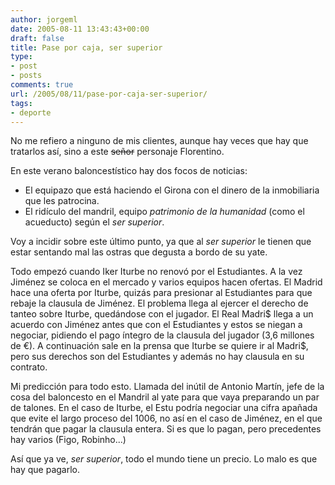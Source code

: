 ```yaml
---
author: jorgeml
date: 2005-08-11 13:43:43+00:00
draft: false
title: Pase por caja, ser superior
type: 
- post
- posts
comments: true
url: /2005/08/11/pase-por-caja-ser-superior/
tags:
- deporte
---
```


No me refiero a ninguno de mis clientes, aunque hay veces que hay que tratarlos así, sino a este ~~señor~~ personaje Florentino.

En este verano baloncestístico hay dos focos de noticias:

* El equipazo que está haciendo el Girona con el dinero de la inmobiliaria que les patrocina.
* El ridículo del mandril, equipo _patrimonio de la humanidad_ (como el acueducto) según el _ser superior_.

Voy a incidir sobre este último punto, ya que al _ser superior_ le tienen que estar sentando mal las ostras que degusta a bordo de su yate.

Todo empezó cuando Iker Iturbe no renovó por el Estudiantes. A la vez Jiménez se coloca en el mercado y varios equipos hacen ofertas. El Madrid hace una oferta por Iturbe, quizás para presionar al Estudiantes para que rebaje la clausula de Jiménez. El problema llega al ejercer el derecho de tanteo sobre Iturbe, quedándose con el jugador. El Real Madri$ llega a un acuerdo con Jiménez antes que con el Estudiantes y estos se niegan a negociar, pidiendo el pago íntegro de la clausula del jugador (3,6 millones de €). A continuación sale en la prensa que Iturbe se quiere ir al Madri$, pero sus derechos son del Estudiantes y además no hay clausula en su contrato.

Mi predicción para todo esto. Llamada del inútil de Antonio Martín, jefe de la cosa del baloncesto en el Mandril al yate para que vaya preparando un par de talones. En el caso de Iturbe, el Estu podría negociar una cifra apañada que evite el largo proceso del 1006, no así en el caso de Jiménez, en el que tendrán que pagar la clausula entera. Si es que lo pagan, pero precedentes hay varios (Figo, Robinho...)

Así que ya ve, _ser superior_, todo el mundo tiene un precio. Lo malo es que hay que pagarlo.
